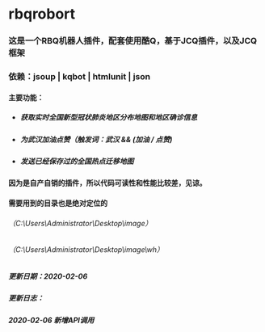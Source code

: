 # rbqrobort
### 这是一个RBQ机器人插件，配套使用酷Q，基于JCQ插件，以及JCQ框架
### 依赖：jsoup | kqbot | htmlunit | json
#### 主要功能：
+ ##### 获取实时全国新型冠状肺炎地区分布地图和地区确诊信息
+ ##### 为武汉加油点赞（触发词：武汉 && (加油 / 点赞)
+ ##### 发送已经保存过的全国热点迁移地图
#### 因为是自产自销的插件，所以代码可读性和性能比较差，见谅。
#### 需要用到的目录也是绝对定位的
###### （C:\\Users\\Administrator\\Desktop\\image）
###### （C:\\Users\\Administrator\\Desktop\\image\\wh）

##### 更新日期：2020-02-06
##### 更新日志：
##### 2020-02-06 新增API调用
